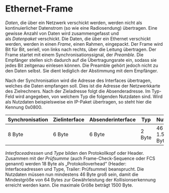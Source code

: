 # Ethernet-Frame
*Daten*, die über ein Netzwerk verschickt werden, werden nicht als kontinuierlicher Datenstrom (so wie eine Radiosendung) übertragen. Eine gewisse Anzahl von Daten wird zusammengefasst und als *Datenpaket* verschickt. Die Daten, die über ein Ethernet verschickt werden, werden in einen *Frame*, einen Rahmen, eingepackt. Der Frame wird Bit für Bit, seriell, von links nach rechts, über die Leitung übertragen. Der Frame startet mit einem Synchronisationssignal, der *Preamble*. Die Empfänger stellen sich dadurch auf die Übertragungsrate ein, sodass sie jedes Bit zeitgenau einlesen können. Die Preamble gehört jedoch nicht zu den Daten selbst. Sie dient lediglich der Abstimmung mit dem Empfänger.  

Nach der Synchronisation wird die Adresse des Interfaces übertragen, welches die Daten empfangen soll. Dies ist die Adresse der Netzwerkkarte des Zielrechners. Nach der Zieladresse folgt die Absenderadresse. Im Typ-Feld wird angegeben, von welchem Typ die folgenden Nutzdaten sind. Wird als Nutzdaten beispielsweise ein IP-Paket übertragen, so steht hier die Kennung 0x0800.

| Synchronisation | Zielinterface | Absenderinterface | Typ    | Nutzdaten       | Prüfsumme |
|-----------------|---------------|-------------------|--------|-----------------|-----------|
| 8 Byte          | 6 Byte        | 6 Byte            | 2 Byte | 46 - 1.500 Byte | 4 Byte    |

*Interfaceadressen* und *Type* bilden den Protokollkopf oder Header. Zusammen mit der *Prüfsumme* (auch Frame-Check-Sequence oder FCS genannt) werden 18 Byte als „Protokolloverhead“ (Header: Interfaceadressen und Type, Trailer: Prüfsumme) beansprucht. Die Nutzdaten müssen nun mindestens 46 Byte groß sein, damit die Mindestgröße von 64 Bytes zur Gewährleistung der Kollisionserkennung erreicht werden kann. Die maximale Größe beträgt 1500 Byte.
